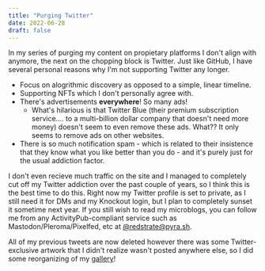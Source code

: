 ```yaml
---
title: "Purging Twitter"
date: 2022-06-28
draft: false
---
```


In my series of purging my content on propietary platforms I don't align with anymore, the next on the chopping block is Twitter. Just like GitHub, I have several personal reasons why I'm not supporting Twitter any longer. <!--more-->

* Focus on alogrithmic discovery as opposed to a simple, linear timeline.
* Supporting NFTs which I don't personally agree with.
* There's advertisements **everywhere**! So many ads!
    * What's hilarious is that Twitter Blue (their premium subscription service.... to a multi-billion dollar company that doesn't need more money) doesn't seem to even remove these ads. What?? It only seems to remove ads on other websites.
* There is so much notification spam - which is related to their insistence that they know what you like better than you do - and it's purely just for the usual addiction factor.

I don't even recieve much traffic on the site and I managed to completely cut off my Twitter addiction over the past couple of years, so I think this is the best time to do this. Right now my Twitter profile is set to private, as I still need it for DMs and my Knockout login, but I plan to completely sunset it sometime next year. If you still wish to read my microblogs, you can follow me from any ActivityPub-compliant service such as Mastodon/Pleroma/Pixelfed, etc at [@redstrate@pyra.sh](https://pyra.sh/redstrate).

All of my previous tweets are now deleted however there was some Twitter-exclusive artwork that I didn't realize wasn't posted anywhere else, so I did some reorganizing of my [gallery](/gallery)!
